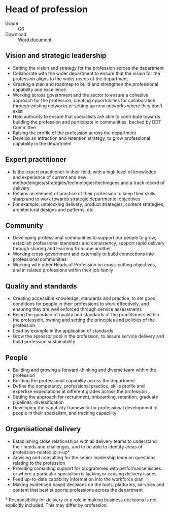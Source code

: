 # Head of profession

<dl class="govuk-summary-list">
  <div class="govuk-summary-list__row">
    <dt class="govuk-summary-list__key">
      Grade
    </dt>
    <dd class="govuk-summary-list__value">
      G6
    </dd>
  </div>
   <div class="govuk-summary-list__row" data-ignore="true">
    <dt class="govuk-summary-list__key">
      Download
    </dt>
    <dd class="govuk-summary-list__value">
      <a href="word">Word document</a>
    </dd>
  </div></dl>


## Vision and strategic leadership
* Setting the vision and strategy for the profession across the department
* Collaborate with the wider department to ensure that the vision for the profession aligns to the wider needs of the department
* Creating a plan and roadmap to build and strengthen the professional capability and excellence
* Working across government and the sector to ensure a cohesive approach for the profession, creating opportunities for collaboration through existing networks or setting up new networks where they don't exist
* Hold authority to ensure that specialists are able to contribute towards building the profession and participate in communities, backed by DDT Committee
* Raising the profile of the profession across the department
* Develop an attraction and retention strategy, to grow professional capability in the department

## Expert practitioner
* Is the expert practitioner in their field, with a high level of knowledge and experience of current and new methodologies/strategies/technologies/techniques and a track record of delivery
* Retains an element of practice of their profession to keep their skills sharp and to work towards strategic departmental objectives
* For example, unblocking delivery, product strategies, content strategies, architectural designs and patterns, etc.

## Community
* Developing professional communities to support our people to grow, establish professional standards and consistency, support rapid delivery through sharing and learning from one another
* Working cross-government and externally to build connections into professional communities
* Working with other Heads of Profession on cross-cutting objectives, and in related professions within their job family

## Quality and standards
* Creating accessible knowledge, standards and practice, to set good conditions for people in their professions to work effectively, and ensuring they are well enforced through service assessments
* Being the guardian of quality and standards of the practitioners within the profession, owning and setting the principles and policies of the profession
* Lead by example in the application of standards
* Grow the assessor pool in the profession, to assure service delivery and build profession sustainability

## People
* Building and growing a forward-thinking and diverse team within the profession
* Building the professional capability across the department
* Define the competency, professional practice, skills profile and expertise expectations at different grades across the profession
* Setting the approach for recruitment, onboarding, retention, graduate pipelines, diversification
* Developing the capability framework for professional development of people in their specialism, and tracking capability

## Organisational delivery
* Establishing close relationships with all delivery teams to understand their needs and challenges, and to be able to identify areas of profession-related join-up\*
* Advising and consulting for the senior leadership team on questions relating to the profession
* Providing consulting support for programmes with performance issues or where a particular specialism is lacking or causing delivery issues
* Feed up-to-date capability information into the workforce plan
* Making evidenced based decisions on the tools, platforms, services and content that best supports professions across the department

\* Responsibility for delivery or a role in making business decisions is not explicitly included. This may differ by profession.